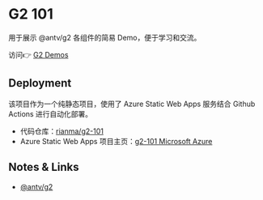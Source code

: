 # G2 101

用于展示 @antv/g2 各组件的简易 Demo，便于学习和交流。

访问👉 [G2 Demos](https://green-wave-06ba4b800.azurestaticapps.net/)

## Deployment

该项目作为一个纯静态项目，使用了 Azure Static Web Apps 服务结合 Github Actions 进行自动化部署。

* 代码仓库：[rianma/g2-101](https://github.com/rianmna/g2-101)
* Azure Static Web Apps 项目主页：[g2-101 Microsoft Azure](https://portal.azure.com/#@myan94hotmail.onmicrosoft.com/resource/subscriptions/bdb86fed-e7d0-4d6b-95e1-b9f221408c86/resourcegroups/resources/providers/Microsoft.Web/staticSites/g2-101/staticsite)

## Notes & Links

* [@antv/g2](https://npm.im/@antv/g2)
